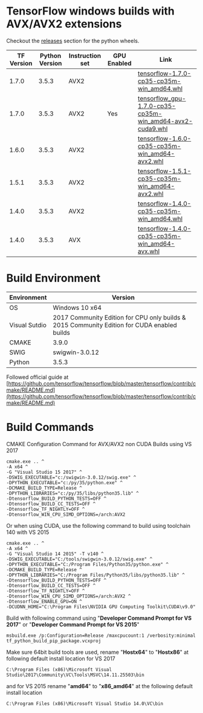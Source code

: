 
# TensorFlow windows builds with AVX/AVX2 extensions

Checkout the [releases](https://github.com/faisalthaheem/tensorflow-windows/releases) section for the python wheels.

TF Version|Python Version|Instruction set|GPU Enabled|Link
-------|----|----|----|-----------
1.7.0|3.5.3|AVX2|| [tensorflow-1.7.0-cp35-cp35m-win_amd64.whl](https://github.com/faisalthaheem/tensorflow-windows/releases/download/1.7.0/tensorflow-1.7.0-cp35-cp35m-win_amd64.whl)
1.7.0|3.5.3|AVX2|Yes| [tensorflow_gpu-1.7.0-cp35-cp35m-win_amd64-avx2-cuda9.whl](https://github.com/faisalthaheem/tensorflow-windows/releases/download/1.7.0/tensorflow_gpu-1.7.0-cp35-cp35m-win_amd64-avx2-cuda9.whl)
1.6.0|3.5.3|AVX2|| [tensorflow-1.6.0-cp35-cp35m-win_amd64-avx2.whl](https://github.com/faisalthaheem/tensorflow-windows/releases/download/1.6.0/tensorflow-1.6.0-cp35-cp35m-win_amd64-avx2.whl)
1.5.1|3.5.3|AVX2|| [tensorflow-1.5.1-cp35-cp35m-win_amd64-avx2.whl](https://github.com/faisalthaheem/tensorflow-windows/releases/download/1.5.1/tensorflow-1.5.1-cp35-cp35m-win_amd64-avx2.whl)
1.4.0|3.5.3|AVX2|| [tensorflow-1.4.0-cp35-cp35m-win_amd64.whl](https://github.com/faisalthaheem/tensorflow-windows/releases/download/1.4/tensorflow-1.4.0-cp35-cp35m-win_amd64.whl)
1.4.0|3.5.3|AVX|| [tensorflow-1.4.0-cp35-cp35m-win_amd64-avx.whl](https://github.com/faisalthaheem/tensorflow-windows/releases/download/1.4/tensorflow-1.4.0-cp35-cp35m-win_amd64-avx.whl)


# Build Environment

Environment|Version
-------|----
OS|Windows 10 x64
Visual Sutdio|2017 Community Edition for CPU only builds & 2015 Community Edition for CUDA enabled builds
CMAKE|3.9.0
SWIG|swigwin-3.0.12
Python|3.5.3

Followed official guide at 
[https://github.com/tensorflow/tensorflow/blob/master/tensorflow/contrib/cmake/README.md](https://github.com/tensorflow/tensorflow/blob/master/tensorflow/contrib/cmake/README.md)

# Build Commands

CMAKE Configuration Command for AVX/AVX2 non CUDA Builds using VS 2017

    cmake.exe .. ^
    -A x64 ^
    -G "Visual Studio 15 2017" ^
    -DSWIG_EXECUTABLE="c:/swigwin-3.0.12/swig.exe" ^
    -DPYTHON_EXECUTABLE="c:/py/35/python.exe" ^
    -DCMAKE_BUILD_TYPE=Release ^
    -DPYTHON_LIBRARIES="c:/py/35/libs/python35.lib" ^
    -Dtensorflow_BUILD_PYTHON_TESTS=OFF ^
    -Dtensorflow_BUILD_CC_TESTS=OFF ^
    -Dtensorflow_TF_NIGHTLY=OFF ^
    -Dtensorflow_WIN_CPU_SIMD_OPTIONS=/arch:AVX2

Or when using CUDA, use the following command to build using toolchain 140 with VS 2015

    cmake.exe .. ^
    -A x64 ^
    -G "Visual Studio 14 2015" -T v140 ^
    -DSWIG_EXECUTABLE="C:/tools/swigwin-3.0.12/swig.exe" ^
    -DPYTHON_EXECUTABLE="C:/Program Files/Python35/python.exe" ^
    -DCMAKE_BUILD_TYPE=Release ^
    -DPYTHON_LIBRARIES="C:/Program Files/Python35/libs/python35.lib" ^
    -Dtensorflow_BUILD_PYTHON_TESTS=OFF ^
    -Dtensorflow_BUILD_CC_TESTS=OFF ^
    -Dtensorflow_TF_NIGHTLY=OFF ^
    -Dtensorflow_WIN_CPU_SIMD_OPTIONS=/arch:AVX2 ^
    -Dtensorflow_ENABLE_GPU=ON ^
    -DCUDNN_HOME="C:\Program Files\NVIDIA GPU Computing Toolkit\CUDA\v9.0"

Build with following command using "**Developer Command Prompt for VS 2017**" or "**Developer Command Prompt for VS 2015**"

    msbuild.exe /p:Configuration=Release /maxcpucount:1 /verbosity:minimal tf_python_build_pip_package.vcxproj

Make sure 64bit build tools are used, rename "**Hostx64**" to "**Hostx86**" at following default install location for VS 2017

    C:\Program Files (x86)\Microsoft Visual Studio\2017\Community\VC\Tools\MSVC\14.11.25503\bin

and for VS 2015 rename "**amd64**" to "**x86_amd64**" at the following default install location
    
    C:\Program Files (x86)\Microsoft Visual Studio 14.0\VC\bin
